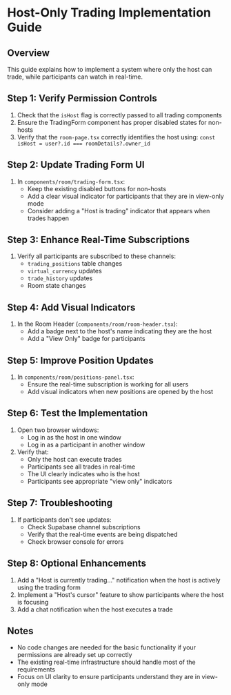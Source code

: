 # Host-Only Trading Implementation Guide

## Overview

This guide explains how to implement a system where only the host can trade, while participants can watch in real-time.

## Step 1: Verify Permission Controls

1. Check that the `isHost` flag is correctly passed to all trading components
2. Ensure the TradingForm component has proper disabled states for non-hosts
3. Verify that the `room-page.tsx` correctly identifies the host using: `const isHost = user?.id === roomDetails?.owner_id`

## Step 2: Update Trading Form UI

1. In `components/room/trading-form.tsx`:
   - Keep the existing disabled buttons for non-hosts
   - Add a clear visual indicator for participants that they are in view-only mode
   - Consider adding a "Host is trading" indicator that appears when trades happen

## Step 3: Enhance Real-Time Subscriptions

1. Verify all participants are subscribed to these channels:
   - `trading_positions` table changes
   - `virtual_currency` updates
   - `trade_history` updates
   - Room state changes

## Step 4: Add Visual Indicators

1. In the Room Header (`components/room/room-header.tsx`):
   - Add a badge next to the host's name indicating they are the host
   - Add a "View Only" badge for participants

## Step 5: Improve Position Updates

1. In `components/room/positions-panel.tsx`:
   - Ensure the real-time subscription is working for all users
   - Add visual indicators when new positions are opened by the host

## Step 6: Test the Implementation

1. Open two browser windows:
   - Log in as the host in one window
   - Log in as a participant in another window
2. Verify that:
   - Only the host can execute trades
   - Participants see all trades in real-time
   - The UI clearly indicates who is the host
   - Participants see appropriate "view only" indicators

## Step 7: Troubleshooting

1. If participants don't see updates:
   - Check Supabase channel subscriptions
   - Verify that the real-time events are being dispatched
   - Check browser console for errors

## Step 8: Optional Enhancements

1. Add a "Host is currently trading..." notification when the host is actively using the trading form
2. Implement a "Host's cursor" feature to show participants where the host is focusing
3. Add a chat notification when the host executes a trade

## Notes

- No code changes are needed for the basic functionality if your permissions are already set up correctly
- The existing real-time infrastructure should handle most of the requirements
- Focus on UI clarity to ensure participants understand they are in view-only mode
